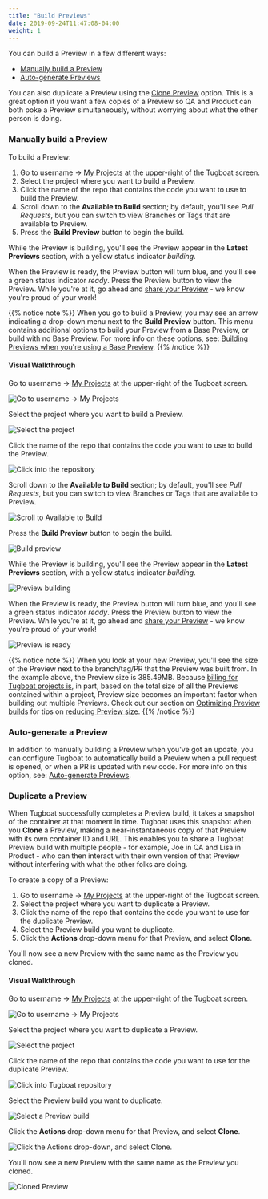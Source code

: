 ```yaml
---
title: "Build Previews"
date: 2019-09-24T11:47:08-04:00
weight: 1
---
```


You can build a Preview in a few different ways:

- [Manually build a Preview](#manually-build-a-preview)
- [Auto-generate Previews](#auto-generate-a-preview)

You can also duplicate a Preview using the [Clone Preview](#duplicate-a-preview)
option. This is a great option if you want a few copies of a Preview so QA and
Product can both poke a Preview simultaneously, without worrying about what the
other person is doing.

### Manually build a Preview

To build a Preview:

1. Go to username -> [My Projects](https://dashboard.tugboat.qa/projects) at the
   upper-right of the Tugboat screen.
2. Select the project where you want to build a Preview.
3. Click the name of the repo that contains the code you want to use to build
   the Preview.
4. Scroll down to the **Available to Build** section; by default, you'll see
   _Pull Requests_, but you can switch to view Branches or Tags that are
   available to Preview.
5. Press the **Build Preview** button to begin the build.

While the Preview is building, you'll see the Preview appear in the **Latest
Previews** section, with a yellow status indicator _building_.

When the Preview is ready, the Preview button will turn blue, and you'll see a
green status indicator _ready_. Press the Preview button to view the Preview.
While you're at it, go ahead and [share your Preview](../../share-a-preview/) -
we know you're proud of your work!

{{% notice note %}} When you go to build a Preview, you may see an arrow
indicating a drop-down menu next to the **Build Preview** button. This menu
contains additional options to build your Preview from a Base Preview, or build
with no Base Preview. For more info on these options, see:
[Building Previews when you're using a Base Preview](../../work-with-base-previews/building-new-previews/).
{{% /notice %}}

#### Visual Walkthrough

Go to username -> [My Projects](https://dashboard.tugboat.qa/projects) at the
upper-right of the Tugboat screen.

![Go to username -> My Projects](/_images/go-to-user-my-projects.png)

Select the project where you want to build a Preview.

![Select the project](/_images/select-a-project.png)

Click the name of the repo that contains the code you want to use to build the
Preview.

![Click into the repository](/_images/manually-build-click-into-repo.png)

Scroll down to the **Available to Build** section; by default, you'll see _Pull
Requests_, but you can switch to view Branches or Tags that are available to
Preview.

![Scroll to Available to Build](/_images/manually-build-scroll-to-available-to-build.png)

Press the **Build Preview** button to begin the build.

![Build preview](/_images/manually-build-click-build-preview-button.png)

While the Preview is building, you'll see the Preview appear in the **Latest
Previews** section, with a yellow status indicator _building_.

![Preview building](/_images/manually-build-preview-building.png)

When the Preview is ready, the Preview button will turn blue, and you'll see a
green status indicator _ready_. Press the Preview button to view the Preview.
While you're at it, go ahead and [share your Preview](../../share-a-preview/) -
we know you're proud of your work!

![Preview is ready](/_images/preview-ready.png)

{{% notice note %}} When you look at your new Preview, you'll see the size of
the Preview next to the branch/tag/PR that the Preview was built from. In the
example above, the Preview size is 385.49MB. Because
[billing for Tugboat projects is](/tugboat-billing/tugboat-pricing/#how-does-tugboat-pricing-work),
in part, based on the total size of all the Previews contained within a project,
Preview size becomes an important factor when building out multiple Previews.
Check out our section on
[Optimizing Preview builds](../../preview-deep-dive/optimize-preview-builds/)
for tips on
[reducing Preview size](../../preview-deep-dive/optimize-preview-builds/#optimizing-preview-size).
{{% /notice %}}

### Auto-generate a Preview

In addition to manually building a Preview when you've got an update, you can
configure Tugboat to automatically build a Preview when a pull request is
opened, or when a PR is updated with new code. For more info on this option,
see: [Auto-generate Previews](../../automate-previews/auto-generate/).

### Duplicate a Preview

When Tugboat successfully completes a Preview build, it takes a snapshot of the
container at that moment in time. Tugboat uses this snapshot when you **Clone**
a Preview, making a near-instantaneous copy of that Preview with its own
container ID and URL. This enables you to share a Tugboat Preview build with
multiple people - for example, Joe in QA and Lisa in Product - who can then
interact with their own version of that Preview without interfering with what
the other folks are doing.

To create a copy of a Preview:

1. Go to username -> [My Projects](https://dashboard.tugboat.qa/projects) at the
   upper-right of the Tugboat screen.
2. Select the project where you want to duplicate a Preview.
3. Click the name of the repo that contains the code you want to use for the
   duplicate Preview.
4. Select the Preview build you want to duplicate.
5. Click the **Actions** drop-down menu for that Preview, and select **Clone**.

You'll now see a new Preview with the same name as the Preview you cloned.

#### Visual Walkthrough

Go to username -> [My Projects](https://dashboard.tugboat.qa/projects) at the
upper-right of the Tugboat screen.

![Go to username -> My Projects](/_images/go-to-user-my-projects.png)

Select the project where you want to duplicate a Preview.

![Select the project](/_images/select-a-project.png)

Click the name of the repo that contains the code you want to use for the
duplicate Preview.

![Click into Tugboat repository](/_images/click-into-tugboat-repository.png)

Select the Preview build you want to duplicate.

![Select a Preview build](/_images/select-a-preview.png)

Click the **Actions** drop-down menu for that Preview, and select **Clone**.

![Click the Actions drop-down, and select Clone.](/_images/preview-action-clone.png)

You'll now see a new Preview with the same name as the Preview you cloned.

![Cloned Preview](/_images/cloned-preview.png)
